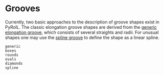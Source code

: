 # Grooves

Currently, two basic approaches to the description of groove shapes exist in PyRolL.
The classic elongation groove shapes are derived from the [generic elongation groove](generic), which consists of several straights and radii.
For unusual shapes one may use the [spline groove](spline) to define the shape as a linear spline.

```{toctree}
generic
boxes
rounds
ovals
diamonds
spline
```